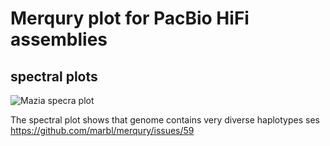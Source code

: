 # Merqury plot for PacBio HiFi assemblies 

## spectral plots

![Mazia specra plot]("../../../../rstudio/pacbio_clr_css/longreads_project/merqury/mazia/merqury.mazia_hifi.out.mazia_s33_adapt_discarded.spectra-cn.st.png")

The spectral plot shows that genome contains very diverse haplotypes ses <https://github.com/marbl/merqury/issues/59>
